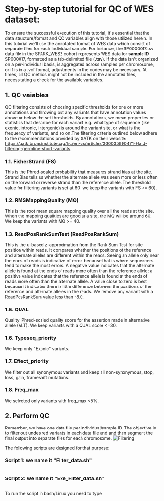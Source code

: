 # Step-by-step tutorial for QC of WES dataset:
To ensure the successful execution of this tutorial, it's essential that the data structure/format 
and QC variables align with those utilized herein. In this tutorial we'll use the annotated format 
of WES data which consist of separate files for each individual sample. For instance, the SP0000017.tsv 
data file in the SPARK_WES2 cohort represents WES data for **sample ID** SP000017, formatted as a 
tab-delimited file (**.tsv**). If the data isn't organized on a per-individual basis, is aggregated 
across samples per chromosome, or if is in a .vcf format, adjustments in the codes may be necessary. 
At times, all QC metrics might not be included in the annotated files, necessitating a check for the 
available variables. 

## 1. QC vaiables
QC filtering consists of choosing specific thresholds for one or more annotations and throwing out any 
variants that have annotation values above or below the set thresholds. By annotations, we mean properties 
or statistics that describe for each variant e.g. what type of sequence (like exonic, intronic, intergenic) is
around the variant site, or what is the frequency of variants, and so on.The filtering criteria outlined below 
adhere to the recommendations provided by GATK on their website: 
<https://gatk.broadinstitute.org/hc/en-us/articles/360035890471-Hard-filtering-germline-short-variants>.

### 1.1. FisherStrand (FS)
This is the Phred-scaled probability that measures strand bias at the site. Strand Bias tells us whether the
alternate allele was seen more or less often on the forward or reverse strand than the reference allele. The threshold value for filtering variants is set at 60 (we keep the variants with FS <= 60).  

### 1.2. RMSMappingQuality (MQ)
This is the root mean square mapping quality over all the reads at the site. When the mapping qualities are good at a site, the MQ will be around 60. We keep the variants with MQ >= 40.  

### 1.3. ReadPosRankSumTest (ReadPosRankSum)
This is the u-based z-approximation from the Rank Sum Test for site position within reads. It compares whether the positions of the reference and alternate alleles are different within the reads. Seeing an allele only near the ends of reads is indicative of error, because that is where sequencers tend to make the most errors. A negative value indicates that the alternate allele is found at the ends of reads more often than the reference allele; a positive value indicates that the reference allele is found at the ends of reads more often than the alternate allele. A value close to zero is best because it indicates there is little difference between the positions of the reference and alternate alleles in the reads. We remove any variant with a ReadPosRankSum value less than -8.0.

### 1.5. QUAL
Quality: Phred-scaled quality score for the assertion made in alternative allele (ALT). We keep variants with a QUAL score <=30.

### 1.6. Typeseq_priority
We keep only "Exonic" variants.

### 1.7. Effect_priority
We  filter out all synonymous variants and keep all non-synonymous, stop, loss, gain, frameshift mutations. 

### 1.8. Freq_max
We selected only variants with freq_max <5%. 


## 2. Perform QC 

Remember, we have one data file per individual/sample ID. The objective is to filter out undesired variants in each data file and and then segment the final output into separate files for each chromosome. 
![Filtering](https://github.com/NSafarian/RBA_Project/assets/102309428/577b55c8-e0da-498b-b2bc-0123b10dcedb)

The following scripts are designed for that purpose:
### Script 1: we name it **"Filter_data.sh"**
```{bash}

```
### Script 2: we name it **"Exe_Filter_data.sh"**
```{bash}

```

To run the script in bash/Linux you need to type 
```{bash}

```





